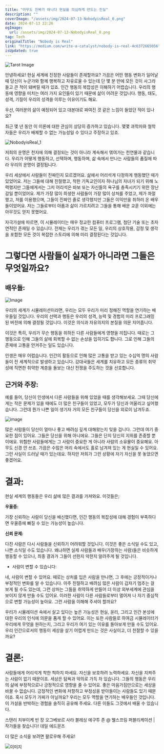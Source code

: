 ```yaml
---
title: "아무도 진짜가 아니다 현실을 의심하게 만드는 진실"
description: ""
coverImage: "/assets/img/2024-07-13-NobodyisReal_0.png"
date: 2024-07-13 22:26
ogImage: 
  url: /assets/img/2024-07-13-NobodyisReal_0.png
tag: Tech
originalTitle: "Nobody is Real"
link: "https://medium.com/write-a-catalyst/nobody-is-real-4c6372665056"
isUpdated: true
---
```






![Tarot Image](/assets/img/2024-07-13-NobodyisReal_0.png)

안녕하세요! 현실 세계에 진정한 사람들이 존재할까요? 가끔은 어떤 행동 변화가 일어날 때 당신이 누군가와 함께 행복하고 자유로울 수 있는데 단 몇 분 만에 모든 것이 사그라들고 큰 적이 돼버릴 때가 있죠. 인간 행동의 복잡성은 이해하기 어렵습니다. 우리의 행동에 영향을 미치는 여러 가지 요인들이 있기 때문에 삶이 어려운 것입니다. 행동, 태도, 성격, 기질이 우리의 성격을 이루는 이유이기도 해요.

우선, 여러분의 삶이 예정되어 있고 대본대로 짜여진 것 같은 느낌이 들었던 적이 있나요?

최근 몇 년 동안 이 이론에 대한 관심이 상당히 증가하고 있습니다. 몇몇 과학자와 철학자들은 우리가 배제할 수 없는 가능성일 수 있다고 주장하고 있죠.

<div class="content-ad"></div>

![NobodyisReal_1](/assets/img/2024-07-13-NobodyisReal_1.png)

저희의 운명은 천지에 의해 결정되는 것이 아니라 계속해서 엮여가는 천연물과 같습니다. 우리가 어떻게 행동하고, 선택하며, 행동하며, 삶 속에서 만나는 사람들의 품질에 따라 우리의 운명이 결정됩니다.

우리 세상에서 사람들이 진짜인지 모르겠어요. 삶에서 어리석게 다정하게 행동했던 때가 있었어요. 저는 그들에 대해 친절했고, 착한 기독교인이자 하나님의 자녀가 되기 위해 노력했지만 그들에게서는 그저 어리석은 바보 또는 자신들의 욕구를 충족시키기 위한 장난감일 뿐이었어요. 제가 가장 많이 희생한 사람들이 가장 많이 상처를 주었고, 제가 좌절했고, 저를 이용했으며, 그들이 진짜인 줄로 생각했지만 그들은 이익만을 취하러 온 배우들이었어요. 저는 그들로부터 아픔과 삶이 가르치려고 그들을 통해 배운 교훈 이외에는 아무것도 얻지 못했어요.

자극가설에 따르면, 이 시뮬레이터는 매우 정교한 컴퓨터 프로그램, 첨단 기술 또는 초자연적인 존재일 수 있습니다. 전제는 우리가 겪는 모든 일, 우리의 상호작용, 감정 및 생각을 포함한 모든 것이 복잡한 스토리에 의해 미리 결정된다는 것입니다.

<div class="content-ad"></div>

# 그렇다면 사람들이 실재가 아니라면 그들은 무엇일까요?

## 배우들:

![Image](/assets/img/2024-07-13-NobodyisReal_2.png)

우리의 세계가 시뮬레이션이라면, 우리는 모두 우리가 미리 정해진 역할을 연기하는 배우들일 것입니다. 우리의 선택과 행동은 우리의 성격, 능력 및 경험의 미리 프로그래밍 된 버전에 의해 결정될 것입니다. 이것은 의식과 자유의지의 본질을 의문 지어줍니다.

<div class="content-ad"></div>

이것은 특히, 우리가 무슨 행동을 취하든 다른 사람들에게 영향을 끼칩니다. 때로는 그 행동으로 인해 그들의 삶에 회복할 수 없는 손상을 입히기도 합니다. 그로 인해 그들의 존재에 고통을 안겨주는 일도 있습니다.

인생은 매우 어렵습니다. 인간의 활동으로 인해 많은 고통을 받고 있는 수십억 명의 사람들이 전 세계적으로 발생하고 있습니다. 강대국들은 세계를 치유하고 모든 종류의 취약성에 직면한 취약한 계층을 돌보는 대신 전쟁을 주도하는 것을 선호합니다.

## 근거와 주장:

예를 들어, 당신이 인생에서 다른 사람들을 위해 있었을 때를 생각해보세요. 그때 당신에게는 작은 문제가 있을 때에도 더 많은 친구들이 있었고, 모두가 당신과 어울리고 싶어했습니다. 그런데 뭔가 나쁜 일이 생기자 거의 모든 친구들이 당신을 외로이 남겨두죠.

<div class="content-ad"></div>

![image](/assets/img/2024-07-13-NobodyisReal_3.png)

많은 사람들이 당신이 얼마나 좋고 배려심 깊게 대해왔는지 잊을 겁니다. 그런데 여기 중요한 점이 있어요. 그들은 당신을 위해 아니에요. 그들은 단지 당신의 지위를 존중할 뿐이에요. 위험한 사람들에게는 그 사람이 중요한 게 아니라 사람의 소유물이 중요해요. 아무도 신경 안 쓰죠. 가끔은 수많은 머리 속에서도 홀로 남겨져 있는 게 현실일 수 있어요. 그런 사실이 드러날 때가 있는데요. 하지만 저희가 그런 상황에 자기 자신을 못 놓았으면 좋겠어요.

# 결과:

현실 세계의 행동들은 우리 삶에 많은 결과를 가져와요. 이것들은;

<div class="content-ad"></div>

**우울증:**

가장 신뢰하는 사람이 당신을 배신했다면, 인간 행동의 복잡성에 대해 경험이 부족하다면 우울증에 빠질 수 있는 가능성이 높습니다.

**신뢰 문제:**

다친 사람은 다시 사람들을 신뢰하기 어려워할 것입니다. 이것은 좋은 소식일 수도 있고, 나쁜 소식일 수도 있습니다. 왜냐하면 실제 사람들과 배우(가장하는 사람)들은 비슷하게 행동할 수 있으나, 최종 결과가 그들이 선한지 악한지 알려주게 될 것입니다.

<div class="content-ad"></div>

- 사람이 변할 수 있습니다:

네, 사람이 변할 수 있어요. 때로는 상처를 입은 사람을 만나면, 그 후에는 긍정적이거나 부정적인 변화를 알 수 있습니다. 아주 친절하고 배려심 많은 사람이 갑자기 멈추는 걸 보게 될 수도 있는데, 그런 상처는 그들을 취약하게 만들어 더 이상 외부세계에 관심을 보이지 않게 만들 수도 있어요. 이러한 사람이 다른 사람들로부터 멀어져 나 자기 중심적으로 변할 가능성이 높아요. 그런 사람을 이해해 주셔야 할까요?

우리가 시뮬레이션 속에서 살고 있다는 높은 가능성은 현실, 윤리, 그리고 인간 본성에 대한 우리의 인식에 의문을 품게 할 수 있어요. 이는 또한 사람들로 하여금 시뮬레이터가 우리에게 무엇을 원하는지, 그리고 우리가 여기 있는 이유를 돌아보게 만들 수도 있어요. 우리 인간으로서의 행동이 세상을 살기 어렵게 만드는 것은 사실이고, 더 친절할 수 있을까요?

# 결론:

<div class="content-ad"></div>

사람들에게 어리석게 착한 척하지 마세요. 자신을 보호하려 노력하세요. 자신을 지켜주는 사람이 없기 때문이죠. 세상은 탐욕과 악의로 가득 차 있습니다. 그들의 행동은 우리의 삶에 부정적으로나 긍정적으로 영향을 줄 수 있어요. 좋은 마음가짐만으로는 세상을 바꿀 수 없습니다. 긍정적인 변화에 저항하고 부정성을 받아들이는 사람들도 있기 때문이죠. 혹시 모두가 가짜가 아닐까요? 우리는 모두 역할을 연기하는 배우들인 것입니다. 이 가설을 반박하는 경험을 솔직히 공유해 주세요. 다른 이들도 그것에서 배울 수 있습니다.

스탠리 치부이케 빈 장 오그베보르 사라 블레싱 에구투 존 @ 웰스프링 퍼블리케이션 | 작가들을 찾습니다! 데일 에드몬즈

더 많은 소식을 보려면 팔로우해 주세요!

![이미지](/assets/img/2024-07-13-NobodyisReal_4.png)